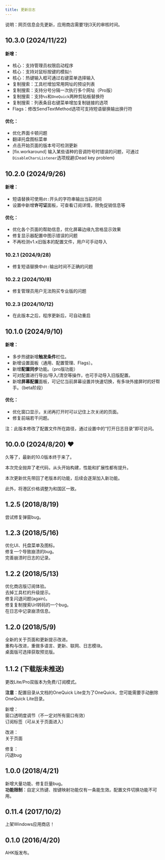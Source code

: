```yaml
---
title: 更新日志
---
```


说明：网页信息会先更新，应用商店需要1到3天的审核时间。

## 10.3.0 (2024/11/22)

#### 新增：
- 核心：支持管理员权限启动程序
- 核心：支持对鼠标按键的模拟🖱
- 核心：热键输入框可通过右键菜单选择输入
- 复制搜索：工具栏增加常用网址的预设列表
- 复制搜索：支持分号分隔一次执行多个网址（Pro版）
- 复制搜索：支持`%s`和`OneQuick`两种剪贴板替换符
- 复制搜索：列表条目右键菜单增加复制链接的选项
- Flags：修改SendTextMethod选项可支持短语替换输出换行符

#### 优化：
- 优化界面卡顿问题
- 翻译托盘图标菜单
- 点击开始页面的版本号可检测更新
- [fix.workaround] 输入某些语种的音调符号时错误的问题，可通过`DisableCharsListener`选项规避(Dead key problem)

## 10.2.0 (2024/9/26)

#### 新增：
- 短语替换可使用`dt:`开头的字符串输出当前时间
- 设置中新增**许可证**面板，可查看订阅详情，限免促销信息等

#### 优化：
- 优化各个页面的帮助信息，优化屏幕边缘九宫格显示效果
- 修复显示器配置中图示错误的问题
- 不再检测v1.x旧版本的配置文件，用户可手动导入

### 10.2.1 (2024/9/28)
- 修复短语替换中`dt:`输出时间不正确的问题

### 10.2.2 (2024/10/8)
- 修复管理员用户无法购买专业版的问题

### 10.2.3 (2024/10/12)
- 在此版本之后，程序更新后，可自动重启

## 10.1.0 (2024/9/10)

#### 新增：
- 多步热键新增**触发条件**栏位。
- 新增设置面板（通用、配置管理、Flags）。
- 新增**配置同步**功能。（pro版功能）
- 可对配置进行导出/导入/清空等操作，也可手动导入旧版配置。
- 新增**屏幕配置**面板，可记忆当前屏幕设置并快速切换，有多块外接屏时的好帮手。（beta阶段）

#### 优化：
- 优化窗口显示，关闭再打开时可以记住上次关闭的页面。
- 修复前端若干问题。

注：此版本修改了配置文件所在路径，通过设置中的“打开日志目录”即可访问。

## 10.0.0 (2024/8/20) ❤️

久等了，最新的10.0版本终于来了。

本次完全抛弃了老代码，从头开始构建，性能和扩展性都有提升。

本次更新优先带回了老版本的功能，后续会逐渐加入新功能。

此外，将港区价格调整为和国区一致。

## 1.2.5 (2018/8/19)

尝试修复弹窗bug。

## 1.2.3 (2018/5/16)  

优化UI、托盘菜单及图标。  
修复一个导致崩溃的bug。  
完善崩溃时日志的记录。  

## 1.2.2 (2018/5/13)

优化商店版订阅体验。  
去掉工具栏的升级提示。  
修复闪退问题(again)。  
修复复制搜索Url转码的一个bug。  
在日志中记录崩溃信息。  

## 1.2.0 (2018/5/9)

全新的关于页面和更新提示改进。  
重构与改进，重做多语言、更新、联网、日志模块。  
桌面版可选择获取预览版。  

## 1.1.2 (下载版未推送)

更改Lite/Pro双版本为免费/订阅模式。

**注意**：配置目录从文档的OneQuick Lite变为了OneQuick，您可能需要手动删除OneQuick Lite目录。

新增：  
窗口透明度调节（不一定对所有窗口有效）  
订阅标签（可从关于页面进入）  

改进：  
关于页面  

修复：  
闪退bug  

## 1.0.0 (2018/4/21)

新增大量功能、修复巨量bug。  
**功能限制**：自定义热键、按键映射功能仅有一条能生效。配置文件切换功能不可用。

## 0.11.4 (2017/10/2)

上架Windows应用商店！

## 0.1.0 (2016/4/20) 

AHK版发布。
